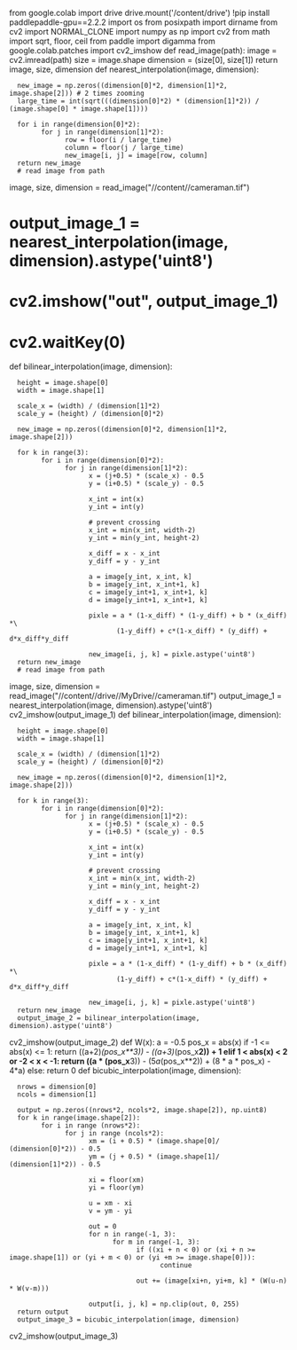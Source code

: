 from google.colab import drive
drive.mount('/content/drive')
!pip install paddlepaddle-gpu==2.2.2
import os
from posixpath import dirname
from cv2 import NORMAL_CLONE
import numpy as np 
import cv2
from math import sqrt, floor, ceil
from paddle import digamma
from google.colab.patches import cv2_imshow
def read_image(path):
      image = cv2.imread(path)
      size = image.shape
      dimension = (size[0], size[1])
      return image, size, dimension
      def nearest_interpolation(image, dimension):

      new_image = np.zeros((dimension[0]*2, dimension[1]*2, image.shape[2])) # 2 times zooming
      large_time = int(sqrt(((dimension[0]*2) * (dimension[1]*2)) / (image.shape[0] * image.shape[1])))

      for i in range(dimension[0]*2):
            for j in range(dimension[1]*2):
                  row = floor(i / large_time)
                  column = floor(j / large_time)
                  new_image[i, j] = image[row, column]
      return new_image
      # read image from path
image, size, dimension = read_image("//content//cameraman.tif")
# output_image_1 = nearest_interpolation(image, dimension).astype('uint8')
# cv2.imshow("out", output_image_1)
# cv2.waitKey(0)
def bilinear_interpolation(image, dimension):

      height = image.shape[0]
      width = image.shape[1]

      scale_x = (width) / (dimension[1]*2)
      scale_y = (height) / (dimension[0]*2)

      new_image = np.zeros((dimension[0]*2, dimension[1]*2, image.shape[2]))

      for k in range(3):
            for i in range(dimension[0]*2):
                  for j in range(dimension[1]*2):
                        x = (j+0.5) * (scale_x) - 0.5
                        y = (i+0.5) * (scale_y) - 0.5

                        x_int = int(x)
                        y_int = int(y)

                        # prevent crossing
                        x_int = min(x_int, width-2)
                        y_int = min(y_int, height-2)

                        x_diff = x - x_int
                        y_diff = y - y_int

                        a = image[y_int, x_int, k]
                        b = image[y_int, x_int+1, k]
                        c = image[y_int+1, x_int+1, k]
                        d = image[y_int+1, x_int+1, k]

                        pixle = a * (1-x_diff) * (1-y_diff) + b * (x_diff) *\
                               (1-y_diff) + c*(1-x_diff) * (y_diff) + d*x_diff*y_diff

                        new_image[i, j, k] = pixle.astype('uint8')
      return new_image
      # read image from path
image, size, dimension = read_image("//content//drive//MyDrive//cameraman.tif")
output_image_1 = nearest_interpolation(image, dimension).astype('uint8')
cv2_imshow(output_image_1)
def bilinear_interpolation(image, dimension):

      height = image.shape[0]
      width = image.shape[1]

      scale_x = (width) / (dimension[1]*2)
      scale_y = (height) / (dimension[0]*2)

      new_image = np.zeros((dimension[0]*2, dimension[1]*2, image.shape[2]))

      for k in range(3):
            for i in range(dimension[0]*2):
                  for j in range(dimension[1]*2):
                        x = (j+0.5) * (scale_x) - 0.5
                        y = (i+0.5) * (scale_y) - 0.5

                        x_int = int(x)
                        y_int = int(y)

                        # prevent crossing
                        x_int = min(x_int, width-2)
                        y_int = min(y_int, height-2)

                        x_diff = x - x_int
                        y_diff = y - y_int

                        a = image[y_int, x_int, k]
                        b = image[y_int, x_int+1, k]
                        c = image[y_int+1, x_int+1, k]
                        d = image[y_int+1, x_int+1, k]

                        pixle = a * (1-x_diff) * (1-y_diff) + b * (x_diff) *\
                               (1-y_diff) + c*(1-x_diff) * (y_diff) + d*x_diff*y_diff

                        new_image[i, j, k] = pixle.astype('uint8')
      return new_image
      output_image_2 = bilinear_interpolation(image, dimension).astype('uint8')
cv2_imshow(output_image_2)
def W(x):
      a = -0.5
      pos_x = abs(x)
      if -1 <= abs(x) <= 1:
            return  ((a+2)*(pos_x**3)) - ((a+3)*(pos_x**2)) + 1
      elif 1 < abs(x) < 2 or -2 < x < -1:
            return ((a * (pos_x**3)) - (5*a*(pos_x**2)) + (8 * a * pos_x) - 4*a)
      else:
            return 0
            def bicubic_interpolation(image, dimension):
      

      nrows = dimension[0]
      ncols = dimension[1]

      output = np.zeros((nrows*2, ncols*2, image.shape[2]), np.uint8)
      for k in range(image.shape[2]):
            for i in range (nrows*2):
                  for j in range (ncols*2):
                        xm = (i + 0.5) * (image.shape[0]/ (dimension[0]*2)) - 0.5
                        ym = (j + 0.5) * (image.shape[1]/ (dimension[1]*2)) - 0.5

                        xi = floor(xm)
                        yi = floor(ym)

                        u = xm - xi
                        v = ym - yi

                        out = 0
                        for n in range(-1, 3):
                              for m in range(-1, 3):
                                    if ((xi + n < 0) or (xi + n >= image.shape[1]) or (yi + m < 0) or (yi +m >= image.shape[0])):
                                          continue

                                    out += (image[xi+n, yi+m, k] * (W(u-n) * W(v-m)))
                        
                        output[i, j, k] = np.clip(out, 0, 255)
      return output
      output_image_3 = bicubic_interpolation(image, dimension)
cv2_imshow(output_image_3)
